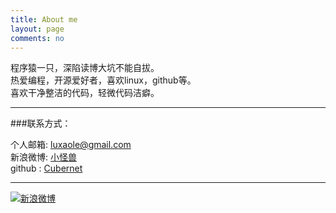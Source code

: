 ```yaml
---
title: About me
layout: page
comments: no
---
```


程序猿一只，深陷读博大坑不能自拔。 	
热爱编程，开源爱好者，喜欢linux，github等。		
喜欢干净整洁的代码，轻微代码洁癖。  	

----

###联系方式：        

个人邮箱: [luxaole@gmail.com](mailto:luxaole@gmail.com)     
新浪微博: [小怪兽](http://weibo.com/luxaole)	 
github : [Cubernet](https://github.com/cubernet)        

----


[![新浪微博](http://service.t.sina.com.cn/widget/qmd/2063852757/b3464355/4.png)](http://weibo.com/luxaole)